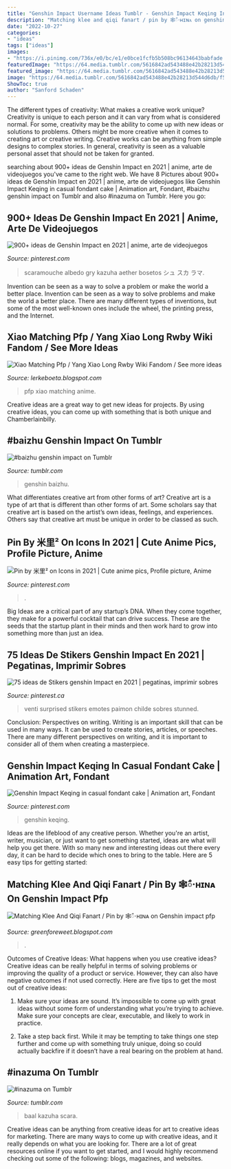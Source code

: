 ```yaml
---
title: "Genshin Impact Username Ideas Tumblr - Genshin Impact Keqing In Casual Fondant Cake"
description: "Matching klee and qiqi fanart / pin by 🕸ᰰ࠰ʜɪɴᴀ on genshin impact pfp"
date: "2022-10-27"
categories:
- "ideas"
tags: ["ideas"]
images:
- "https://i.pinimg.com/736x/e0/bc/e1/e0bce1fcfb5b508bc96134643babfade.jpg"
featuredImage: "https://64.media.tumblr.com/5616842ad543488e42b28213d544d6db/f5e71c7c2d55366f-86/s2048x3072/ef282d51d9627c3988e508db2cb914f83d3174a2.png"
featured_image: "https://64.media.tumblr.com/5616842ad543488e42b28213d544d6db/f5e71c7c2d55366f-86/s2048x3072/ef282d51d9627c3988e508db2cb914f83d3174a2.png"
image: "https://64.media.tumblr.com/5616842ad543488e42b28213d544d6db/f5e71c7c2d55366f-86/s2048x3072/ef282d51d9627c3988e508db2cb914f83d3174a2.png"
ShowToc: true
author: "Sanford Schaden"
---
```



The different types of creativity: What makes a creative work unique?
Creativity is unique to each person and it can vary from what is considered normal. For some, creativity may be the ability to come up with new ideas or solutions to problems. Others might be more creative when it comes to creating art or creative writing. Creative works can be anything from simple designs to complex stories. In general, creativity is seen as a valuable personal asset that should not be taken for granted.

	

		
searching about 900+ ideas de Genshin Impact en 2021 | anime, arte de videojuegos you've came to the right web. We have 8 Pictures about 900+ ideas de Genshin Impact en 2021 | anime, arte de videojuegos like Genshin Impact Keqing in casual fondant cake | Animation art, Fondant, #baizhu genshin impact on Tumblr and also #inazuma on Tumblr. Here you go:
		
    
## 900+ Ideas De Genshin Impact En 2021 | Anime, Arte De Videojuegos

<img loading=lazy src="https://i.pinimg.com/474x/5b/b2/d2/5bb2d21fe1833081be5301c2546e4a35.jpg" onerror="this.onerror=null;this.src='https://tse4.mm.bing.net/th?id=OIP.KfHB8c-bHNYLkF1Jy07IAwAAAA&amp;pid=15.1';" alt="900+ ideas de Genshin Impact en 2021 | anime, arte de videojuegos">

_Source: pinterest.com_

>scaramouche albedo gry kazuha aether bosetos シュ スカ ラマ. 

	

Invention can be seen as a way to solve a problem or make the world a better place.
Invention can be seen as a way to solve problems and make the world a better place. There are many different types of inventions, but some of the most well-known ones include the wheel, the printing press, and the Internet.

    
## Xiao Matching Pfp / Yang Xiao Long Rwby Wiki Fandom / See More Ideas

<img loading=lazy src="https://lh3.googleusercontent.com/proxy/xO-Giy-xaPV3eTz-LZsgqb6PlD80ANXGqliJ2SjljPcYwvlH3uFMViat8UDol1QaMlkWnqfb-1NjeGgmCIYkVxhg-dUvkBP9-YnMfUE_fqO5QjvcNvTc058ZDofAnffIGQKCQ1tqplv2Q7O_1VXZ-13y8j1J1q2f2o3zK19tRknbXDGFih8wkYDO0LQhsszCFleqI_hypZ__V0k=w1200-h630-p-k-no-nu" onerror="this.onerror=null;this.src='https://tse4.mm.bing.net/th?id=OIP.7aGFrXLfnR92FklpzWu0FAHaHS&amp;pid=15.1';" alt="Xiao Matching Pfp / Yang Xiao Long Rwby Wiki Fandom / See more ideas">

_Source: lerkeboeta.blogspot.com_

>pfp xiao matching anime. 

	

Creative ideas are a great way to get new ideas for projects. By using creative ideas, you can come up with something that is both unique and Chamberlainbilly.

    
## #baizhu Genshin Impact On Tumblr

<img loading=lazy src="https://64.media.tumblr.com/5616842ad543488e42b28213d544d6db/f5e71c7c2d55366f-86/s2048x3072/ef282d51d9627c3988e508db2cb914f83d3174a2.png" onerror="this.onerror=null;this.src='https://tse4.mm.bing.net/th?id=OIP.zdV4HnrkKHzqPil-ow6R2AHaE6&amp;pid=15.1';" alt="#baizhu genshin impact on Tumblr">

_Source: tumblr.com_

>genshin baizhu. 

	

What differentiates creative art from other forms of art?
Creative art is a type of art that is different than other forms of art. Some scholars say that creative art is based on the artist’s own ideas, feelings, and experiences. Others say that creative art must be unique in order to be classed as such.

    
## Pin By 米里² On Icons In 2021 | Cute Anime Pics, Profile Picture, Anime

<img loading=lazy src="https://i.pinimg.com/originals/80/bc/f2/80bcf2c9c76b189d844c5dd5c43ce09c.gif" onerror="this.onerror=null;this.src='https://tse3.mm.bing.net/th?id=OIP.Op4g7sOm8Rawyp_jE6Rj2QAAAA&amp;pid=15.1';" alt="Pin by 米里² on Icons in 2021 | Cute anime pics, Profile picture, Anime">

_Source: pinterest.com_

>. 

	

Big Ideas are a critical part of any startup’s DNA. When they come together, they make for a powerful cocktail that can drive success. These are the seeds that the startup plant in their minds and then work hard to grow into something more than just an idea. 

    
## 75 Ideas De Stikers Genshin Impact En 2021 | Pegatinas, Imprimir Sobres

<img loading=lazy src="https://i.pinimg.com/474x/c0/fb/9b/c0fb9b8433678a4d0d7844f7f4bce662.jpg" onerror="this.onerror=null;this.src='https://tse2.mm.bing.net/th?id=OIP.z9mEZQEot56zYk75TD8JzAAAAA&amp;pid=15.1';" alt="75 ideas de Stikers genshin Impact en 2021 | pegatinas, imprimir sobres">

_Source: pinterest.ca_

>venti surprised stikers emotes paimon childe sobres stunned. 

	

Conclusion: Perspectives on writing.
Writing is an important skill that can be used in many ways. It can be used to create stories, articles, or speeches. There are many different perspectives on writing, and it is important to consider all of them when creating a masterpiece.

    
## Genshin Impact Keqing In Casual Fondant Cake | Animation Art, Fondant

<img loading=lazy src="https://i.pinimg.com/736x/e0/bc/e1/e0bce1fcfb5b508bc96134643babfade.jpg" onerror="this.onerror=null;this.src='https://tse4.mm.bing.net/th?id=OIP.Mzwu3tVh_zm-_nApYaREKwHaJ4&amp;pid=15.1';" alt="Genshin Impact Keqing in casual fondant cake | Animation art, Fondant">

_Source: pinterest.com_

>genshin keqing. 

	

Ideas are the lifeblood of any creative person. Whether you're an artist, writer, musician, or just want to get something started, ideas are what will help you get there. With so many new and interesting ideas out there every day, it can be hard to decide which ones to bring to the table. Here are 5 easy tips for getting started: 

    
## Matching Klee And Qiqi Fanart / Pin By 🕸ᰰ࠰ʜɪɴᴀ On Genshin Impact Pfp

<img loading=lazy src="https://i.pinimg.com/474x/d6/52/1e/d6521ea552bb724d5680341aa9a5e71c.jpg" onerror="this.onerror=null;this.src='https://tse2.mm.bing.net/th?id=OIP.oe9z24MQalrv7A57GP1OPwAAAA&amp;pid=15.1';" alt="Matching Klee And Qiqi Fanart / Pin by 🕸ᰰ࠰ʜɪɴᴀ on Genshin impact pfp">

_Source: greenforeweet.blogspot.com_

>. 

	

Outcomes of Creative Ideas: What happens when you use creative ideas?
Creative ideas can be really helpful in terms of solving problems or improving the quality of a product or service. However, they can also have negative outcomes if not used correctly. Here are five tips to get the most out of creative ideas:
1. Make sure your ideas are sound. It’s impossible to come up with great ideas without some form of understanding what you’re trying to achieve. Make sure your concepts are clear, executable, and likely to work in practice.

2. Take a step back first. While it may be tempting to take things one step further and come up with something truly unique, doing so could actually backfire if it doesn’t have a real bearing on the problem at hand.

    
## #inazuma On Tumblr

<img loading=lazy src="https://64.media.tumblr.com/6da34ec1188a201c0638996615ca4b77/062e063ae084e9f7-ba/s540x810/183a5c1815f91183fadd506b51aa3e4457c5c40a.png" onerror="this.onerror=null;this.src='https://tse4.mm.bing.net/th?id=OIP.wvUjcwEWpm0qMPtwVkSGHAHaJX&amp;pid=15.1';" alt="#inazuma on Tumblr">

_Source: tumblr.com_

>baal kazuha scara. 

	

Creative ideas can be anything from creative ideas for art to creative ideas for marketing. There are many ways to come up with creative ideas, and it really depends on what you are looking for. There are a lot of great resources online if you want to get started, and I would highly recommend checking out some of the following: blogs, magazines, and websites.

